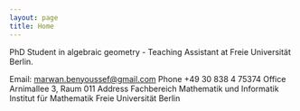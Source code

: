 ```yaml
---
layout: page
title: Home
---
```

PhD Student in algebraic geometry - Teaching Assistant at Freie Universität Berlin.

Email:        marwan.benyoussef@gmail.com
Phone         +49 30 838 4 75374
Office        Arnimallee 3, Raum 011
Address       Fachbereich Mathematik und Informatik
              Institut für Mathematik
              Freie Universität Berlin
